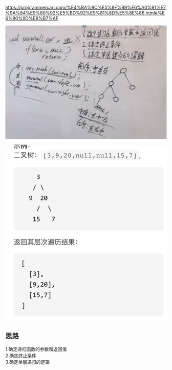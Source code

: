  https://programmercarl.com/%E4%BA%8C%E5%8F%89%E6%A0%91%E7%9A%84%E9%80%92%E5%BD%92%E9%81%8D%E5%8E%86.html#%E6%80%9D%E8%B7%AF
 
![img.png](img.png)

![img_1.png](img_1.png)

## 思路
1.确定递归函数的参数和返回值  
2.确定终止条件  
3.确定单层递归的逻辑